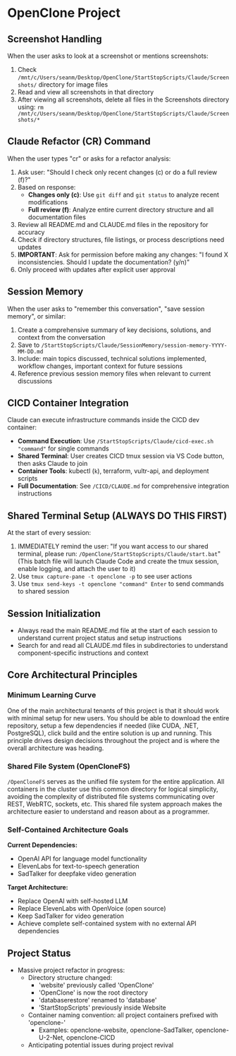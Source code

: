 # OpenClone Project

## Screenshot Handling
When the user asks to look at a screenshot or mentions screenshots:
1. Check `/mnt/c/Users/seanm/Desktop/OpenClone/StartStopScripts/Claude/Screenshots/` directory for image files
2. Read and view all screenshots in that directory
3. After viewing all screenshots, delete all files in the Screenshots directory using: `rm /mnt/c/Users/seanm/Desktop/OpenClone/StartStopScripts/Claude/Screenshots/*`

## Claude Refactor (CR) Command
When the user types "cr" or asks for a refactor analysis:
1. Ask user: "Should I check only recent changes (c) or do a full review (f)?"
2. Based on response:
   - **Changes only (c)**: Use `git diff` and `git status` to analyze recent modifications
   - **Full review (f)**: Analyze entire current directory structure and all documentation files
3. Review all README.md and CLAUDE.md files in the repository for accuracy
4. Check if directory structures, file listings, or process descriptions need updates
5. **IMPORTANT**: Ask for permission before making any changes: "I found X inconsistencies. Should I update the documentation? (y/n)"
6. Only proceed with updates after explicit user approval

## Session Memory
When the user asks to "remember this conversation", "save session memory", or similar:
1. Create a comprehensive summary of key decisions, solutions, and context from the conversation
2. Save to `/StartStopScripts/Claude/SessionMemory/session-memory-YYYY-MM-DD.md` 
3. Include: main topics discussed, technical solutions implemented, workflow changes, important context for future sessions
4. Reference previous session memory files when relevant to current discussions

## CICD Container Integration
Claude can execute infrastructure commands inside the CICD dev container:
- **Command Execution**: Use `/StartStopScripts/Claude/cicd-exec.sh "command"` for single commands
- **Shared Terminal**: User creates CICD tmux session via VS Code button, then asks Claude to join
- **Container Tools**: kubectl (`k`), terraform, vultr-api, and deployment scripts
- **Full Documentation**: See `/CICD/CLAUDE.md` for comprehensive integration instructions

## Shared Terminal Setup (ALWAYS DO THIS FIRST)
At the start of every session:
1. IMMEDIATELY remind the user: "If you want access to our shared terminal, please run: `/OpenClone/StartStopScripts/Claude/start.bat`" 
   (This batch file will launch Claude Code and create the tmux session, enable logging, and attach the user to it)
2. Use `tmux capture-pane -t openclone -p` to see user actions
3. Use `tmux send-keys -t openclone "command" Enter` to send commands to shared session

## Session Initialization
- Always read the main README.md file at the start of each session to understand current project status and setup instructions  
- Search for and read all CLAUDE.md files in subdirectories to understand component-specific instructions and context

## Core Architectural Principles

### Minimum Learning Curve
One of the main architectural tenants of this project is that it should work with minimal setup for new users. You should be able to download the entire repository, setup a few dependencies if needed (like CUDA, .NET, PostgreSQL), click build and the entire solution is up and running. This principle drives design decisions throughout the project and is where the overall architecture was heading.

### Shared File System (OpenCloneFS)
`/OpenCloneFS` serves as the unified file system for the entire application. All containers in the cluster use this common directory for logical simplicity, avoiding the complexity of distributed file systems communicating over REST, WebRTC, sockets, etc. This shared file system approach makes the architecture easier to understand and reason about as a programmer.

### Self-Contained Architecture Goals
**Current Dependencies:**
- OpenAI API for language model functionality
- ElevenLabs for text-to-speech generation
- SadTalker for deepfake video generation

**Target Architecture:**
- Replace OpenAI with self-hosted LLM
- Replace ElevenLabs with OpenVoice (open source)
- Keep SadTalker for video generation
- Achieve complete self-contained system with no external API dependencies

## Project Status
- Massive project refactor in progress:
  * Directory structure changed: 
    - 'website' previously called 'OpenClone'
    - 'OpenClone' is now the root directory
    - 'databaserestore' renamed to 'database'
    - 'StartStopScripts' previously inside Website
  * Container naming convention: all project containers prefixed with 'openclone-'
    - Examples: openclone-website, openclone-SadTalker, openclone-U-2-Net, openclone-CICD
  * Anticipating potential issues during project revival